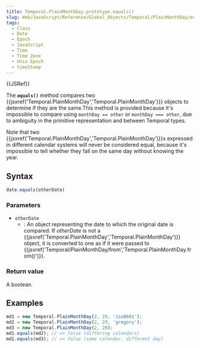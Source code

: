 ```yaml
---
title: Temporal.PlainMonthDay.prototype.equals()
slug: Web/JavaScript/Reference/Global_Objects/Temporal/PlainMonthDay/equals
tags:
  - Class
  - Date
  - Epoch
  - JavaScript
  - Time
  - Time Zone
  - Unix Epoch
  - timeStamp
---
```

{{JSRef}}

The **`equals()`** method compares two
{{jsxref('Temporal.PlainMonthDay','Temporal.PlainMonthDay')}}
objects to determine if they are the same.This method is provided because it's
impossible to compare using `monthDay == other` or `monthDay === other`, due to
ambiguity in the primitive representation and between Temporal types.

Note that two
{{jsxref('Temporal.PlainMonthDay','Temporal.PlainMonthDay')}}s
expressed in different calendar systems will never be considered equal, because
it's impossible to tell whether they fall on the same day without knowing the
year.

## Syntax

```js
date.equals(otherDate)
```

### Parameters

- `otherDate`
  - : An object representing the date to which the original date is compared. If
    _otherDate_ is not a
    {{jsxref('Temporal.PlainMonthDay','Temporal.PlainMonthDay')}}
    object, it is converted to one as if it were passed to
    {{jsxref('Temporal/PlainMonthDay/from','Temporal.PlainMonthDay.from()')}}.

### Return value

A boolean.

## Examples

```js
md1 = new Temporal.PlainMonthDay(2, 29, 'iso8601');
md2 = new Temporal.PlainMonthDay(2, 29, 'gregory');
md3 = new Temporal.PlainMonthDay(2, 28);
md1.equals(md2); // => false (differing calendars)
md1.equals(md3); // => false (same calendar, different day)
```
